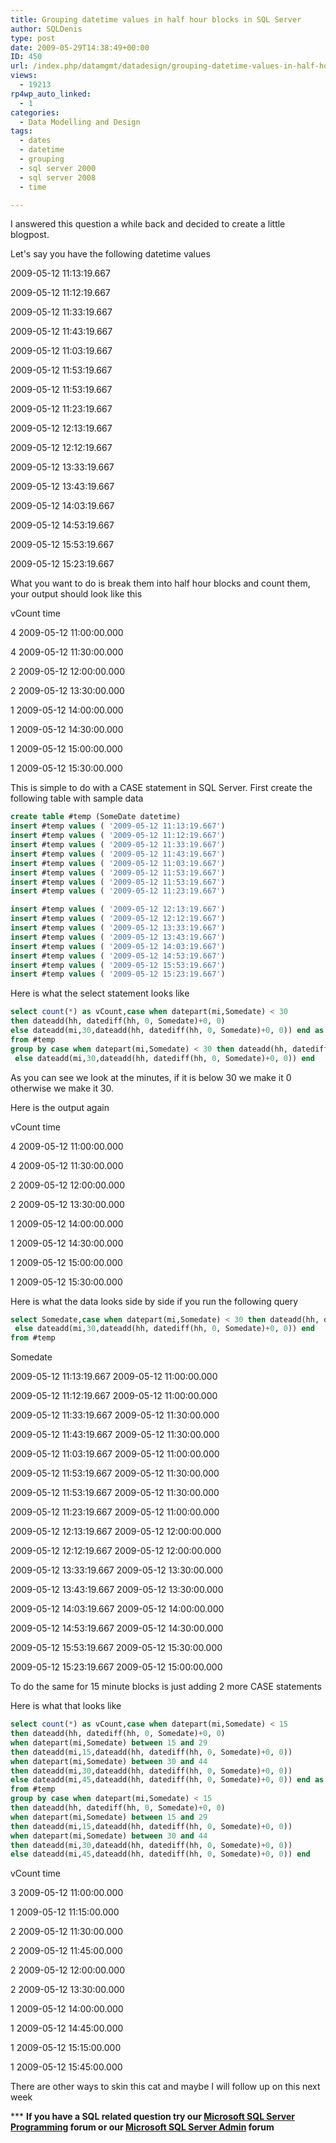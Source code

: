 ```yaml
---
title: Grouping datetime values in half hour blocks in SQL Server
author: SQLDenis
type: post
date: 2009-05-29T14:38:49+00:00
ID: 450
url: /index.php/datamgmt/datadesign/grouping-datetime-values-in-half-hour-bl/
views:
  - 19213
rp4wp_auto_linked:
  - 1
categories:
  - Data Modelling and Design
tags:
  - dates
  - datetime
  - grouping
  - sql server 2000
  - sql server 2008
  - time

---
```

I answered this question a while back and decided to create a little blogpost.

Let's say you have the following datetime values

2009-05-12 11:13:19.667
  
2009-05-12 11:12:19.667
  
2009-05-12 11:33:19.667
  
2009-05-12 11:43:19.667
  
2009-05-12 11:03:19.667
  
2009-05-12 11:53:19.667
  
2009-05-12 11:53:19.667
  
2009-05-12 11:23:19.667
  
2009-05-12 12:13:19.667
  
2009-05-12 12:12:19.667
  
2009-05-12 13:33:19.667
  
2009-05-12 13:43:19.667
  
2009-05-12 14:03:19.667
  
2009-05-12 14:53:19.667
  
2009-05-12 15:53:19.667
  
2009-05-12 15:23:19.667

What you want to do is break them into half hour blocks and count them, your output should look like this

vCount time
  
4 2009-05-12 11:00:00.000
  
4 2009-05-12 11:30:00.000
  
2 2009-05-12 12:00:00.000
  
2 2009-05-12 13:30:00.000
  
1 2009-05-12 14:00:00.000
  
1 2009-05-12 14:30:00.000
  
1 2009-05-12 15:00:00.000
  
1 2009-05-12 15:30:00.000

This is simple to do with a CASE statement in SQL Server. First create the following table with sample data

```sql
create table #temp (SomeDate datetime)
insert #temp values ( '2009-05-12 11:13:19.667')
insert #temp values ( '2009-05-12 11:12:19.667')
insert #temp values ( '2009-05-12 11:33:19.667')
insert #temp values ( '2009-05-12 11:43:19.667')
insert #temp values ( '2009-05-12 11:03:19.667')
insert #temp values ( '2009-05-12 11:53:19.667')
insert #temp values ( '2009-05-12 11:53:19.667')
insert #temp values ( '2009-05-12 11:23:19.667')

insert #temp values ( '2009-05-12 12:13:19.667')
insert #temp values ( '2009-05-12 12:12:19.667')
insert #temp values ( '2009-05-12 13:33:19.667')
insert #temp values ( '2009-05-12 13:43:19.667')
insert #temp values ( '2009-05-12 14:03:19.667')
insert #temp values ( '2009-05-12 14:53:19.667')
insert #temp values ( '2009-05-12 15:53:19.667')
insert #temp values ( '2009-05-12 15:23:19.667')
```

Here is what the select statement looks like

```sql
select count(*) as vCount,case when datepart(mi,Somedate) < 30 
then dateadd(hh, datediff(hh, 0, Somedate)+0, 0)
else dateadd(mi,30,dateadd(hh, datediff(hh, 0, Somedate)+0, 0)) end as time
from #temp
group by case when datepart(mi,Somedate) < 30 then dateadd(hh, datediff(hh, 0, Somedate)+0, 0)
 else dateadd(mi,30,dateadd(hh, datediff(hh, 0, Somedate)+0, 0)) end
```

As you can see we look at the minutes, if it is below 30 we make it 0 otherwise we make it 30.

Here is the output again

vCount time
  
4 2009-05-12 11:00:00.000
  
4 2009-05-12 11:30:00.000
  
2 2009-05-12 12:00:00.000
  
2 2009-05-12 13:30:00.000
  
1 2009-05-12 14:00:00.000
  
1 2009-05-12 14:30:00.000
  
1 2009-05-12 15:00:00.000
  
1 2009-05-12 15:30:00.000

Here is what the data looks side by side if you run the following query

```sql
select Somedate,case when datepart(mi,Somedate) < 30 then dateadd(hh, datediff(hh, 0, Somedate)+0, 0)
 else dateadd(mi,30,dateadd(hh, datediff(hh, 0, Somedate)+0, 0)) end
from #temp
```

Somedate
  
2009-05-12 11:13:19.667 2009-05-12 11:00:00.000
  
2009-05-12 11:12:19.667 2009-05-12 11:00:00.000
  
2009-05-12 11:33:19.667 2009-05-12 11:30:00.000
  
2009-05-12 11:43:19.667 2009-05-12 11:30:00.000
  
2009-05-12 11:03:19.667 2009-05-12 11:00:00.000
  
2009-05-12 11:53:19.667 2009-05-12 11:30:00.000
  
2009-05-12 11:53:19.667 2009-05-12 11:30:00.000
  
2009-05-12 11:23:19.667 2009-05-12 11:00:00.000
  
2009-05-12 12:13:19.667 2009-05-12 12:00:00.000
  
2009-05-12 12:12:19.667 2009-05-12 12:00:00.000
  
2009-05-12 13:33:19.667 2009-05-12 13:30:00.000
  
2009-05-12 13:43:19.667 2009-05-12 13:30:00.000
  
2009-05-12 14:03:19.667 2009-05-12 14:00:00.000
  
2009-05-12 14:53:19.667 2009-05-12 14:30:00.000
  
2009-05-12 15:53:19.667 2009-05-12 15:30:00.000
  
2009-05-12 15:23:19.667 2009-05-12 15:00:00.000

To do the same for 15 minute blocks is just adding 2 more CASE statements

Here is what that looks like

```sql
select count(*) as vCount,case when datepart(mi,Somedate) < 15 
then dateadd(hh, datediff(hh, 0, Somedate)+0, 0)
when datepart(mi,Somedate) between 15 and 29
then dateadd(mi,15,dateadd(hh, datediff(hh, 0, Somedate)+0, 0))
when datepart(mi,Somedate) between 30 and 44
then dateadd(mi,30,dateadd(hh, datediff(hh, 0, Somedate)+0, 0))
else dateadd(mi,45,dateadd(hh, datediff(hh, 0, Somedate)+0, 0)) end as time
from #temp
group by case when datepart(mi,Somedate) < 15 
then dateadd(hh, datediff(hh, 0, Somedate)+0, 0)
when datepart(mi,Somedate) between 15 and 29
then dateadd(mi,15,dateadd(hh, datediff(hh, 0, Somedate)+0, 0))
when datepart(mi,Somedate) between 30 and 44
then dateadd(mi,30,dateadd(hh, datediff(hh, 0, Somedate)+0, 0))
else dateadd(mi,45,dateadd(hh, datediff(hh, 0, Somedate)+0, 0)) end
```

vCount time
  
3 2009-05-12 11:00:00.000
  
1 2009-05-12 11:15:00.000
  
2 2009-05-12 11:30:00.000
  
2 2009-05-12 11:45:00.000
  
2 2009-05-12 12:00:00.000
  
2 2009-05-12 13:30:00.000
  
1 2009-05-12 14:00:00.000
  
1 2009-05-12 14:45:00.000
  
1 2009-05-12 15:15:00.000
  
1 2009-05-12 15:45:00.000

There are other ways to skin this cat and maybe I will follow up on this next week



\*** **If you have a SQL related question try our [Microsoft SQL Server Programming][1] forum or our [Microsoft SQL Server Admin][2] forum**<ins></ins>

 [1]: http://forum.lessthandot.com/viewforum.php?f=17
 [2]: http://forum.lessthandot.com/viewforum.php?f=22